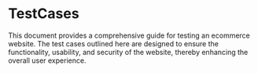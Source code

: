 # TestCases

This document provides a comprehensive guide for testing an ecommerce website. The test cases outlined here are designed to ensure the functionality, usability, and security of the website, thereby enhancing the overall user experience.
